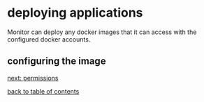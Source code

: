 # deploying applications

Monitor can deploy any docker images that it can access with the configured docker accounts.

## configuring the image



[next: permissions](https://github.com/mbecker20/monitor/blob/main/docs/permissions.md)

[back to table of contents](https://github.com/mbecker20/monitor/blob/main/readme.md)